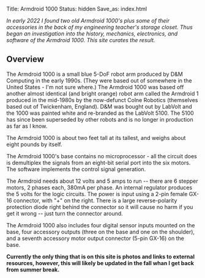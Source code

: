 Title: Armdroid 1000
Status: hidden
Save_as: index.html

*In early 2022 I found two old Armdroid 1000's plus some of their accessories in the back of my engineering teacher's storage closet. Thus began an investigation into the history, mechanics, electronics, and software of the Armdroid 1000. This site curates the result.*

## Overview

The Armdroid 1000 is a small blue 5-DoF robot arm produced by D&M Computing in the early 1990s. (They were based out of somewhere in the United States - I'm not sure where.) The Armdroid 1000 was based off another almost identical (and bright orange) robot arm called the Armdroid 1 produced in the mid-1980s by the now-defunct Colne Robotics (themselves based out of Twickenham, England). D&M was bought out by LabVolt and the 1000 was painted white and re-branded as the LabVolt 5100. The 5100 has since been superseded by other robots and is no longer in production as far as I know.

The Armdroid 1000 is about two feet tall at its tallest, and weighs about eight pounds by itself.

The Armdroid 1000's base contains no microprocessor - all the circuit does is demultiplex the signals from an eight-bit serial port into the six motors. The software implements the control signal generation.

The Armdroid needs about 12 volts and 5 amps to run -- there are 6 stepper motors, 2 phases each, 380mA per phase. An internal regulator produces the 5 volts for the logic circuits. The power is input using a 2-pin female GX-16 connector, with "+" on the right. There is a large reverse-polarity protection diode right behind the connector so it will cause no harm if you get it wrong -- just turn the connector around.

The Armdroid 1000 also includes four digital sensor inputs mounted on the base, four accessory outputs (three on the base and one on the shoulder), and a seventh accessory motor output connector (5-pin GX-16) on the base.

**Currently the only thing that is on this site is photos and links to external resources, however, this will likely be updated in the fall whan I get back from summer break.**
